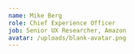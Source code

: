 ```yaml
---
name: Mike Berg
role: Chief Experience Officer
job: Senior UX Researcher, Amazon
avatar: /uploads/blank-avatar.png
---
```

